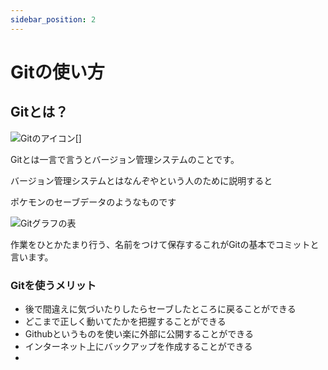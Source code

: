 ```yaml
---
sidebar_position: 2
---
```


# Gitの使い方

## Gitとは？

![Gitのアイコン](./Git-Logo.png)[]

Gitとは一言で言うとバージョン管理システムのことです。

バージョン管理システムとはなんぞやという人のために説明すると

ポケモンのセーブデータのようなものです

![Gitグラフの表](image.png)

作業をひとかたまり行う、名前をつけて保存するこれがGitの基本でコミットと言います。

### Gitを使うメリット
- 後で間違えに気づいたりしたらセーブしたところに戻ることができる
- どこまで正しく動いてたかを把握することができる
- Githubというものを使い楽に外部に公開することができる
- インターネット上にバックアップを作成することができる
- 